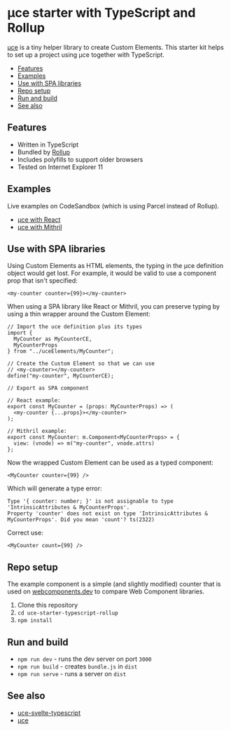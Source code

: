 # µce starter with TypeScript and Rollup

[µce](https://github.com/WebReflection/uce) is a tiny helper library to create Custom Elements. This starter kit helps to set up a project using µce together with TypeScript.

- [Features](#features)
- [Examples](#examples)
- [Use with SPA libraries](#use-with-spa-libraries)
- [Repo setup](#repo-setup)
- [Run and build](#run-and-build)
- [See also](#see-also)

## Features 

* Written in TypeScript
* Bundled by [Rollup](https://rollupjs.org/)
* Includes polyfills to support older browsers
* Tested on Internet Explorer 11


## Examples

Live examples on CodeSandbox (which is using Parcel instead of Rollup).

*  [µce with React](https://codesandbox.io/s/uce-with-react-and-typescript-45sbf)
*  [µce with Mithril](https://codesandbox.io/s/uce-with-mithril-and-typescript-4lhbk)



## Use with SPA libraries

Using Custom Elements as HTML elements, the typing in the µce definition object would get lost. For example, it would be valid to use a component prop that isn't specified:

```tsx
<my-counter counter={99}></my-counter>
```

When using a SPA library like React or Mithril, you can preserve typing by using a thin wrapper around the Custom Element:

```tsx
// Import the uce definition plus its types
import {
  MyCounter as MyCounterCE,
  MyCounterProps
} from "../uceElements/MyCounter";

// Create the Custom Element so that we can use
// <my-counter></my-counter>
define("my-counter", MyCounterCE);

// Export as SPA component

// React example:
export const MyCounter = (props: MyCounterProps) => (
  <my-counter {...props}></my-counter>
);

// Mithril example:
export const MyCounter: m.Component<MyCounterProps> = {
  view: (vnode) => m("my-counter", vnode.attrs)
};
```


Now the wrapped Custom Element can be used as a typed component:

```tsx
<MyCounter counter={99} />
```

Which will generate a type error:

```
Type '{ counter: number; }' is not assignable to type 'IntrinsicAttributes & MyCounterProps'.
Property 'counter' does not exist on type 'IntrinsicAttributes & MyCounterProps'. Did you mean 'count'? ts(2322)
```

Correct use:

```tsx
<MyCounter count={99} />
```


## Repo setup

The example component is a simple (and slightly modified) counter that is used on [webcomponents.dev](https://webcomponents.dev/blog/all-the-ways-to-make-a-web-component/) to compare Web Component libraries.

1. Clone this repository
1. `cd uce-starter-typescript-rollup`
1. `npm install`

## Run and build

* `npm run dev` - runs the dev server on port `3000`
* `npm run build` - creates `bundle.js` in `dist`
* `npm run serve` - runs a server on `dist`


## See also

* [uce-svelte-typescript](https://github.com/ArthurClemens/uce-svelte-typescript)
* [µce](https://github.com/WebReflection/uce)
